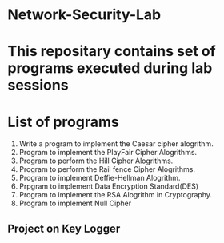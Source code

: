 # Network-Security-Lab
# This repositary contains set of programs executed during lab sessions

# List of programs
  1. Write a program to implement the Caesar cipher alogrithm.
  2. Program to implement the PlayFair Cipher Alogrithms.
  3. Program to perform the Hill Cipher Alogrithms.
  4. Program to perform the Rail fence Cipher Alogrithms.
  5. Program to implement Deffie-Hellman Alogrithm.
  6. Prpgram to implement Data Encryption Standard(DES)
  7. Program to implement the RSA Alogrithm in Cryptography.
  8. Program to implement Null Cipher
  
## Project on Key Logger
